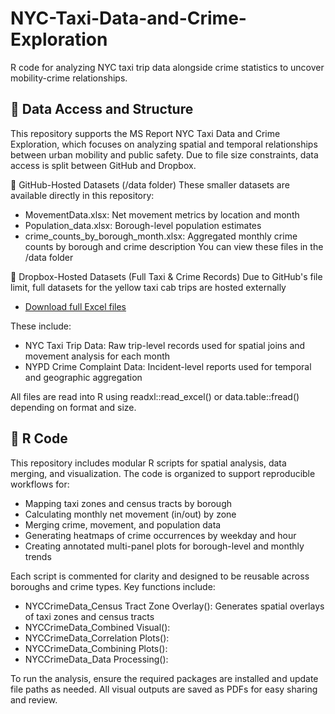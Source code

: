 # NYC-Taxi-Data-and-Crime-Exploration
R code for analyzing NYC taxi trip data alongside crime statistics to uncover mobility-crime relationships. 

## 📁 Data Access and Structure
This repository supports the MS Report NYC Taxi Data and Crime Exploration, which focuses on analyzing spatial and temporal relationships between urban mobility and public safety. Due to file size constraints, data access is split between GitHub and Dropbox. 

🔹 GitHub-Hosted Datasets (/data folder)
These smaller datasets are available directly in this repository: 
- MovementData.xlsx: Net movement metrics by location and month
- Population_data.xlsx: Borough-level population estimates
- crime_counts_by_borough_month.xlsx: Aggregated monthly crime counts by borough and crime description
You can view these files in the /data folder

🔹 Dropbox-Hosted Datasets (Full Taxi & Crime Records)
Due to GitHub's file limit, full datasets for the yellow taxi cab trips are hosted externally
- [Download full Excel files](https://www.dropbox.com/scl/fo/mrss9gpi3mgna98h35mvd/AEDUoPpmHZoa_zKQ5yzL4Sk?rlkey=ao9oyapxx583ovkp0v6xrz007&st=byxsi2tb&dl=0)

These include:
- NYC Taxi Trip Data: Raw trip-level records used for spatial joins and movement analysis for each month
- NYPD Crime Complaint Data: Incident-level reports used for temporal and geographic aggregation

All files are read into R using readxl::read_excel() or data.table::fread() depending on format and size. 

## 📁 R Code
This repository includes modular R scripts for spatial analysis, data merging, and visualization. The code is organized to support reproducible workflows for:
- Mapping taxi zones and census tracts by borough
- Calculating monthly net movement (in/out) by zone
- Merging crime, movement, and population data
- Generating heatmaps of crime occurrences by weekday and hour
- Creating annotated multi-panel plots for borough-level and monthly trends

Each script is commented for clarity and designed to be reusable across boroughs and crime types. Key functions include:
- NYCCrimeData_Census Tract Zone Overlay(): Generates spatial overlays of taxi zones and census tracts
- NYCCrimeData_Combined Visual():
- NYCCrimeData_Correlation Plots(): 
- NYCCrimeData_Combining Plots(): 
- NYCCrimeData_Data Processing(): 

To run the analysis, ensure the required packages are installed and update file paths as needed. All visual outputs are saved as PDFs for easy sharing and review. 

